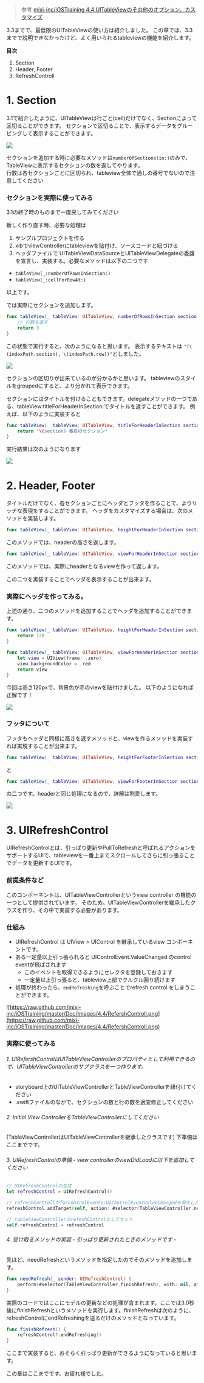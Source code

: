 > 参考  [mixi-inc/iOSTraining 4.4 UITableViewのその他のオプション、カスタマイズ](https://github.com/mixi-inc/iOSTraining/wiki/4.4-UITableView%E3%81%AE%E3%81%9D%E3%81%AE%E4%BB%96%E3%81%AE%E3%82%AA%E3%83%97%E3%82%B7%E3%83%A7%E3%83%B3%E3%80%81%E3%82%AB%E3%82%B9%E3%82%BF%E3%83%9E%E3%82%A4%E3%82%BA)

3.3までで、最低限のUITableViewの使い方は紹介しました。
この章では、3.3までで説明できなかったけど、よく用いられるtableviewの機能を紹介します。

**目次**

1. Section
2. Header, Footer
3. RefreshControll

# 1. Section

3.1で紹介したように、UITableViewは行ごと(cell)だけでなく、Sectionによって区切ることができます。
セクションで区切ることで、表示するデータをグルーピングして表示することができます。

![](./images/3_4/image1.png)

セクションを追加する時に必要なメソッドは`numberOfSections(in:)`のみで、TableViewに表示するセクションの数を返してやります。  
行数は各セクションごとに区切られ、tableview全体で通しの番号でないので注意してください

### セクションを実際に使ってみる

3.1の終了時のものまで一度戻してみてください

新しく作り直す時、必要な処理は

1. サンプルプロジェクトを作る
2. xibでviewControllerにtableviewを貼付け、ソースコードと紐づける
3. ヘッダファイルで UITableViewDataSourceとUITableViewDelegateの委譲を宣言し、実装する。必要なメソッドは以下の二つです
  - `tableView(_:numberOfRowsInSection:)`
  - `tableView(_:cellForRowAt:)`

以上です。

では実際にセクションを追加します。

```swift
func tableView(_ tableView: UITableView, numberOfRowsInSection section: Int) -> Int {
    // 行数を返す
    return 3
}
```

この状態で実行すると、次のようになると思います。
表示するテキストは `"(\(indexPath.section), \(indexPath.row))"`としました。


![](./images/3_4/image2.png)


セクションの区切りが出来ているのが分かるかと思います。
tableviewのスタイルをgroupedにすると、より分かれて表示できます。

セクションにはタイトルを付けることもできます。delegateメソッドの一つである、tableView:titleForHeaderInSection:でタイトルを返すことができます。
例えば、以下のように実装すると

```swift
func tableView(_ tableView: UITableView, titleForHeaderInSection section: Int) -> String? {
    return "\(section) 番目のセクション"
}
```

実行結果は次のようになります

![](./images/3_4/image3.png)



# 2. Header, Footer

タイトルだけでなく、各セクションごとにヘッダとフッタを作ることで、よりリッチな表現をすることができます。
ヘッダをカスタマイズする場合は、次のメソッドを実装します。

```swift
func tableView(_ tableView: UITableView, heightForHeaderInSection section: Int) -> CGFloat
```
このメソッドでは、headerの高さを返します。

```swift
func tableView(_ tableView: UITableView, viewForHeaderInSection section: Int) -> UIView?
```
このメソッドでは、実際にheaderとなるviewを作って返します。

この二つを実装することでヘッダを表示することが出来ます。

### 実際にヘッダを作ってみる。

上述の通り、二つのメソッドを追加することでヘッダを追加することができます。

```swift
func tableView(_ tableView: UITableView, heightForHeaderInSection section: Int) -> CGFloat {
    return 120
}

func tableView(_ tableView: UITableView, viewForHeaderInSection section: Int) -> UIView? {
    let view = UIView(frame: .zero)
    view.backgroundColor = .red
    return view
}
```
今回は高さ120pxで、背景色が赤のviewを貼付けました。
以下のようになれば正解です！

![](./images/3_4/image4.png)


### フッタについて

フッタもヘッダと同様に高さを返すメソッドと、viewを作るメソッドを実装すれば実現することが出来ます。

```swift
func tableView(_ tableView: UITableView, heightForFooterInSection section: Int) -> CGFloat
```

と

```swift
func tableView(_ tableView: UITableView, viewForFooterInSection section: Int) -> UIView?
```

の二つです。headerと同じ処理になるので、詳解は割愛します。

![](./images/3_4/image5.png)

# 3. UIRefreshControl

UIRefreshControlとは、引っぱり更新やPullToRefreshと呼ばれるアクションをサポートするUIで、tableviewを一番上までスクロールしてさらに引っ張ることでデータを更新するUIです。

### 前提条件など

このコンポーネントは、UITableViewControllerというview controller の機能の一つとして提供されています。
そのため、UITableViewControllerを継承したクラスを作り、その中で実装する必要があります。

### 仕組み

- UIRefreshControl は UIView > UIControl を継承しているview コンポーネントです。
- ある一定量以上引っ張られると UIControlEvent.ValueChanged のcontrol eventが飛ばされます
  - このイベントを取得できるようにセレクタを登録しておきます
  - 一定量以上引っ張ると、tableview上部でクルクル回り続けます
- 処理が終わったら、`endRefreshing`を呼ぶことでrefresh control をしまうことができます。

![https://raw.github.com/mixi-inc/iOSTraining/master/Doc/Images/4.4/RefershControll.png](https://raw.github.com/mixi-inc/iOSTraining/master/Doc/Images/4.4/RefershControll.png)


### 実際に使ってみる

###### 1. UIRefershControlはUITableViewControllerのプロパティとして利用できるので、UITableViewControllerのサブクラスを一つ作ります。
  - storyboard上のUITableViewControllerとTableViewControllerを紐付けてください
  - .swiftファイルのなかで、セクションの数と行の数を適宜修正してください

###### 2. Initial View ControllerをTableViewControllerにしてください

(TableViewControllerはUITableViewControllerを継承したクラスです)
下準備はここまでです。

###### 3. UIRefreshControlの準備 - view controllerのviewDidLoadに以下を追加してください

```swift
// UIRefreshControlの生成
let refreshControl = UIRefreshControl()

// refreshControllがforControlEvents:UIControlEventValueChangedを発火した時に受け取るメソッドをneedRefreshにする
refreshControl.addTarget(self, action: #selector(TableViewController.needRefresh(_:)), for: .valueChanged)

// tableViewControllerのrefeshControlとしてセット
self.refreshControl = refreshControl
```

###### 4. 受け取るメソッドの実装 - 引っぱり更新されたときのメソッドです -

先ほど、needRefreshというメソッドを指定したのでそのメソッドを追加します。

```swift
func needRefresh(_ sender: UIRefreshControl) {
    perform(#selector(TableViewController.finishRefresh), with: nil, afterDelay: 3)
}
```

実際のコードではここにモデルの更新などの処理が含まれます。ここでは3.0秒後にfinishRefreshというメソッドを実行します。finishRefreshは次のように、refreshControlにendRefreshingを送るだけのメソッドとなっています。

```swift
func finishRefresh() {
    refreshControl?.endRefreshing()
}
```

ここまで実装すると、おそらく引っぱり更新ができるようになっていると思います。

この章はここまでです。お疲れ様でした。
